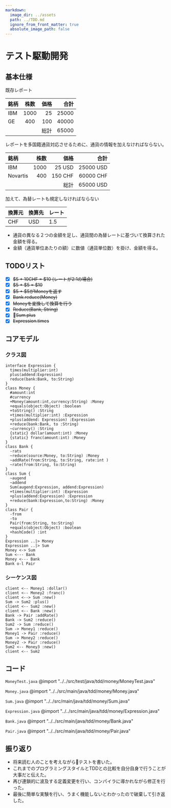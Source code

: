 ```yaml
---
markdown:
  image_dir: ../assets
  path: ../TDD.md
  ignore_from_front_matter: true
  absolute_image_path: false
---
```


# テスト駆動開発


## 基本仕様


既存レポート

|銘柄|株数|価格|合計|
|:---- |:----:|----:|----:|
|IBM |1000|25  |25000|
|GE  |400 |100 |40000|
|    |    |総計 |65000|

レポートを多国籍通貨対応させるために、通貨の情報を加えなければならない。

|銘柄       |株数  |価格  |合計  |
|:----     |----:|----:|----:|
|IBM       |1000|25 USD  |25000 USD|
|Novartis  |400 |150 CHF |60000 CHF|
|          |    |総計 |65000 USD|

加えて、為替レートも規定しなければならない

|換算元|換算先|レート|
|:----|:----|:----|
|CHF|USD|1.5|

+ 通貨の異なる２つの金額を足し、通貨間の為替レートに基づいて換算された金額を得る。
+ 金額（通貨単位あたりの額）に数値（通貨単位数）を掛け、金額を得る。

## TODOリスト

+ [x] ~~\$5 + 10CHF = \$10 (レートが2:1の場合)~~
+ [x] ~~\$5 + \$5 = \$10~~
+ [x] ~~\$5 + \$5がMoneyを返す~~
+ [x] ~~Bank.reduce(Money)~~
+ [x] ~~Moneyを変換して換算を行う~~
+ [x] ~~Reduce(Bank, String)~~
+ [x] ~~Sum.plus~~
+ [x] ~~Expression.times~~

## コアモデル
### クラス図
```puml
interface Expression {
  times(multiplier:int)
  plus(addend:Expression)
  reduce(bank:Bank, to:String)
}
class Money {
  #amount:int
  #currency  
  +Money(amount:int,currency:String) :Money
  +equals(object:Object) :boolean  
  +toString() :String
  +times(multiplier:int) :Expression
  +plus(addend: Expression) :Expression
  +reduce(bank:Bank, to :String)      
  ~currency() :String
  {static} dollar(amount:int) :Money
  {static} franc(amount:int) :Money  
}
class Bank {
  -rats
  ~reduce(source:Money, to:String) :Money
  ~addRate(from:String, to:String, rate:int )
  ~rate(from:String, to:String)
}
class Sum {
  ~augend
  ~addend
  Sum(augend:Expression, addend:Expression)
  +times(multiplier:int) :Expression
  +plus(addend:Expression) :Expression  
  +reduce(bank:Expression,to:String) :Money
}
class Pair {
  -from
  -to
  Pair(from:String, to:String)
  +equals(object:Object) :boolean
  +hashCode() :int
}
Expression ..|> Money
Expression ..|> Sum
Money <-> Sum
Sum <--- Bank
Money <--- Bank
Bank o-l Pair
```
### シーケンス図
```puml
client <-- Money1 :dollar()
client <-- Money2 :franc()
client <--> Sum :new()
Sum -> Sum2 :plus()
client <-- Sum2 :new()
client <-- Bank :new()
Bank -> Pair :addRate()
Bank -> Sum2 :reduce()
Sum2 -> Sum :reduce()
Sum -> Money1 :reduce()
Money1 -> Pair :reduce()
Sum -> Money2 :reduce()
Money2 -> Pair :reduce()
Sum2 <-- Money3 :new()
client <-- Sum2
```

## コード
`MoneyTest.java`
@import "../../src/test/java/tdd/money/MoneyTest.java"

`Money.java`
@import "../../src/main/java/tdd/money/Money.java"

`Sum.java`
@import "../../src/main/java/tdd/money/Sum.java"

`Expression.java`
@import "../../src/main/java/tdd/money/Expression.java"

`Bank.java`
@import "../../src/main/java/tdd/money/Bank.java"

`Pair.java`
@import "../../src/main/java/tdd/money/Pair.java"

## 振り返り
+ 将来読む人のことを考えながらテストを書いた。
+ これまでのプログラミングスタイルとTDDとの比較を自分自身で行うことが大事だと伝えた。
+ 再び連鎖的に波及する定義変更を行い、コンパイラに導かれながら修正を行った。
+ 最後に簡単な実験を行い、うまく機能しないとわかったので破棄して引き返した。